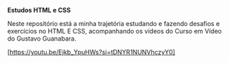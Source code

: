 **Estudos HTML e CSS**

Neste repositório está a minha trajetória estudando e fazendo desafios e exercícios no HTML E CSS, acompanhando os vídeos do Curso em Vídeo do Gustavo Guanabara.

[https://youtu.be/Ejkb_YpuHWs?si=tDNYR1NUNVhczyY0] 